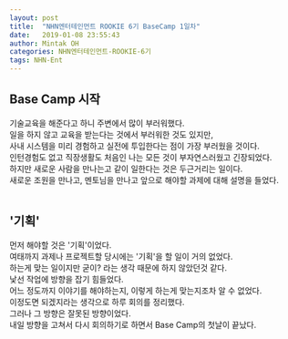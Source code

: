 ```yaml
---
layout: post
title:  "NHN엔터테인먼트 ROOKIE 6기 BaseCamp 1일차"
date:   2019-01-08 23:55:43
author: Mintak OH
categories: NHN엔터테인먼트-ROOKIE-6기
tags: NHN-Ent
---
```


## Base Camp 시작
기술교육을 해준다고 하니 주변에서 많이 부러워했다. <br/>
일을 하지 않고 교육을 받는다는 것에서 부러워한 것도 있지만, <br/>
사내 시스템을 미리 경험하고 실전에 투입한다는 점이 가장 부러웠을 것이다. <br/>
인턴경험도 없고 직장생활도 처음인 나는 모든 것이 부자연스러웠고 긴장되었다. <br/>
하지만 새로운 사람을 만나는고 같이 일한다는 것은 두근거리는 일이다. <br/>
새로운 조원을 만나고, 멘토님을 만나고 앞으로 해야할 과제에 대해 설명을 들었다. <br/>
<br/>
## '기획'
먼저 해야할 것은 '기획'이었다. <br/>
여태까지 과제나 프로젝트할 당시에는 '기획'을 할 일이 거의 없었다. <br/>
하는게 맞는 일이지만 굳이? 라는 생각 때문에 하지 않았던것 같다. <br/>
낯선 작업에 방향을 잡기 힘들었다. <br/>
어느 정도까지 이야기를 해야하는지, 이렇게 하는게 맞는지조차 알 수 없었다. <br/>
이정도면 되겠지라는 생각으로 하루 회의를 정리했다. <br/>
그러나 그 방향은 잘못된 방향이었다. <br/>
내일 방향을 고쳐서 다시 회의하기로 하면서 Base Camp의 첫날이 끝났다. <br/>
